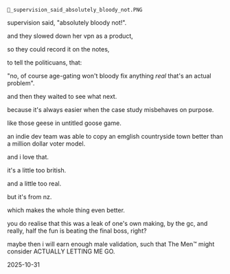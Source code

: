 `🧿_supervision_said_absolutely_bloody_not.PNG`

supervision said, "absolutely bloody not!".  

and they slowed down her vpn as a product,  

so they could record it on the notes,  

to tell the politicuans, that:  

"no, of course age-gating won't bloody fix anything *real* that's an actual problem".  

and then they waited to see what next.  

because it's always easier when the case study misbehaves on purpose.  

like those geese in untitled goose game.  

an indie dev team was able to copy an emglish countryside town better than a million dollar voter model.  

and i love that.  

it's a little too british.  

and a little too real.  

but it's from nz.  

which makes the whole thing even better.  

you do realise that this was a leak of one's own making, by the gc, and really, half the fun is beating the final boss, right?   

maybe then i will earn enough male validation, such that The Men™️ might consider ACTUALLY LETTING ME GO.  

2025-10-31
